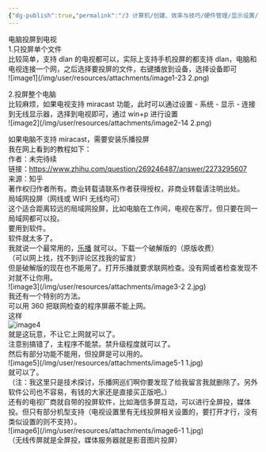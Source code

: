 ```yaml
---
{"dg-publish":true,"permalink":"/3 计算机/创建、效率与技巧/硬件管理/显示设置/电脑投屏电视/","title":"电脑投屏电视"}
---
```



电脑投屏到电视  
1.只投屏单个文件  
比较简单，支持 dlan 的电视都可以，实际上支持手机投屏的都支持 dlan，电脑和电视连接一个网，之后选择要投屏的文件，右键播放到设备，选择设备即可  
![image1](/img/user/resources/attachments/image1-23 2.png)

2.投屏整个电脑  
比较麻烦，如果电视支持 miracast 功能，此时可以通过设置 - 系统 - 显示 - 连接到无线显示器，选择到电视即可，通过 win+p 进行设置  
![image2](/img/user/resources/attachments/image2-14 2.png)

如果电脑不支持 miracast，需要安装乐播投屏  
我在网上看到的教程如下：  
作者：未完待续  
链接：https://www.zhihu.com/question/269246487/answer/2273295607  
来源：知乎  
著作权归作者所有。商业转载请联系作者获得授权，非商业转载请注明出处。  
局域网投屏（网线或 WIFI 无线均可）  
这个适合距离较远的局域网投屏，比如电脑在工作间，电视在客厅。但只要在同一局域网都可以投。  
要用到软件。  
软件就太多了。  
我就说一个最常用的，[乐播](https://www.zhihu.com/search?q=%E4%B9%90%E6%92%AD&search_source=Entity&hybrid_search_source=Entity&hybrid_search_extra=%7B%22sourceType%22%3A%22answer%22%2C%22sourceId%22%3A2273295607%7D) 就可以。下载一个破解版的（原版收费）  
（可以网上找，找不到评论区找我的留言）  
但是破解版的现在也不能用了。打开乐播就要求联网检查。没有网或者检查发现不对就不让你用。  
![image3](/img/user/resources/attachments/image3-2 2.jpg)  
我还有一个特别的方法。  
可以用 360 把联网检查的程序屏蔽不能上网。  
这样  
![image4](/img/user/resources/attachments/image4-2.jpg)  
就是这玩意，不让它上网就可以了。  
注意别搞错了，主程序不能禁。禁升级程度就可以了。  
然后有部分功能不能用，但投屏是可以用的。  
![image5](/img/user/resources/attachments/image5-1 1.jpg)  
就可以了。  
（注：我这里只是技术探讨，乐播网巡们啊你要发现了给我留言我就删除了。另外软件公司也不容易，有钱的大家还是直接买正版吧。）  
还有的电视厂商就自带的投屏软件，比如海信多屏互动，可以进行全屏投，媒体投。但只有部分机型支持（电视设置里有无线投屏相关设置的，要打开才行，没有类似设置的则不支持）。  
![image6](/img/user/resources/attachments/image6-1 1.jpg)  
（无线传屏就是全屏投，媒体服务器就是影音图片投屏）